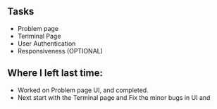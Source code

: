 ## Tasks

-   Problem page
-   Teriminal Page
-   User Authentication
-   Responsiveness (OPTIONAL)

## Where I left last time:

-   Worked on Problem page UI, and completed.
-   Next start with the Terminal page and Fix the minor bugs in UI and
